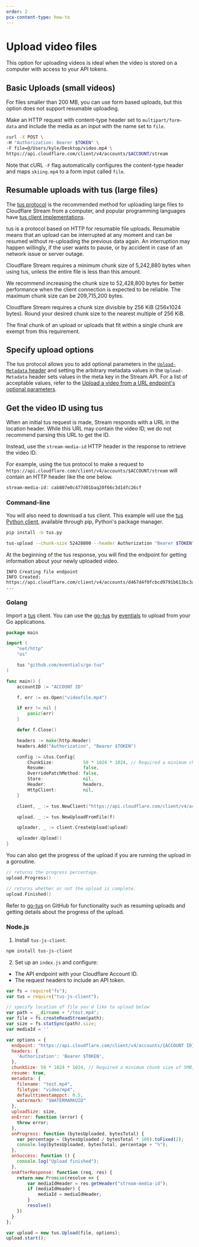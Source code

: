 ```yaml
---
order: 2
pcx-content-type: how-to
---
```


# Upload video files

This option for uploading videos is ideal when the video is stored on a computer with access to your API tokens.

## Basic Uploads (small videos)

For files smaller than 200 MB, you can use form based uploads, but this option does not support resumable uploading.

Make an HTTP request with content-type header set to `multipart/form-data` and include the media as an input with the name set to `file`.

```bash
curl -X POST \
-H "Authorization: Bearer $TOKEN" \
-F file=@/Users/kyle/Desktop/video.mp4 \
https://api.cloudflare.com/client/v4/accounts/$ACCOUNT/stream
```

<Aside type="note">

Note that cURL `-F` flag automatically configures the content-type header and maps `skiing.mp4` to a form input called `file`.

</Aside>

## Resumable uploads with tus (large files)

The [tus protocol](https://tus.io) is the recommended method for uploading large files to Cloudflare Stream from a computer, and popular programming languages have [tus client implementations](https://tus.io/implementations.html).

tus is a protocol based on HTTP for resumable file uploads. Resumable means that an upload can be interrupted at any moment and can be resumed without re-uploading the previous data again. An interruption may happen willingly, if the user wants to pause, or by accident in case of an network issue or server outage.

Cloudflare Stream requires a minimum chunk size of 5,242,880 bytes when using tus, unless the entire file is less than this amount.

We recommend increasing the chunk size to 52,428,800 bytes for better performance when the client connection is expected to be reliable. The maximum chunk size can be 209,715,200 bytes.

<Aside type="note">

Cloudflare Stream requires a chunk size divisible by 256 KiB (256x1024 bytes). Round your desired chunk size to the nearest multiple of 256 KiB.

The final chunk of an upload or uploads that fit within a single chunk are exempt from this requirement.

</Aside>

## Specify upload options

The tus protocol allows you to add optional parameters in the [`Upload-Metadata` header](https://tus.io/protocols/resumable-upload.html#upload-metadata) and setting the arbitrary metadata values in the `Upload-Metadata` header sets values in the meta key in the Stream API. For a list of acceptable values, refer to the [Upload a video from a URL endpoint's optional parameters](https://api.cloudflare.com/#stream-videos-properties).


## Get the video ID using tus

When an initial tus request is made, Stream responds with a URL in the location header. While this URL may contain the video ID, we do not recommend parsing this URL to get the ID.

Instead, use the `stream-media-id` HTTP header in the response to retrieve the video ID.

For example, using the tus protocol to make a request to `https://api.cloudflare.com/client/v4/accounts/$ACCOUNT/stream`
will contain an HTTP header like the one below.

```
stream-media-id: cab807e0c477d01baq20f66c3d1dfc26cf
```

### Command-line

You will also need to download a tus client. This example will use the [tus Python client](https://github.com/tus/tus-py-client), available through pip, Python's package manager.

```bash
pip install -U tus.py
```

```bash
tus-upload --chunk-size 52428800 --header Authorization "Bearer $TOKEN" $PATH_TO_VIDEO https://api.cloudflare.com/client/v4/accounts/$ACCOUNT/stream
```

At the beginning of the tus response, you will find the endpoint for getting information about your newly uploaded video.

```
INFO Creating file endpoint
INFO Created: https://api.cloudflare.com/client/v4/accounts/d467d4f0fcbcd9791b613bc3a9599cdc/stream/dd5d531a12de0c724bd1275a3b2bc9c6
...
```

### Golang

Import a [tus](https://tus.io) client. You can use the [go-tus](https://github.com/eventials/go-tus) by [eventials](https://github.com/eventials) to upload from your Go applications.

```go
package main

import (
	"net/http"
	"os"

	tus "github.com/eventials/go-tus"
)

func main() {
	accountID := "ACCOUNT ID"

	f, err := os.Open("videofile.mp4")

	if err != nil {
		panic(err)
	}

	defer f.Close()

	headers := make(http.Header)
	headers.Add("Authorization", "Bearer $TOKEN")

	config := &tus.Config{
		ChunkSize:           50 * 1024 * 1024, // Required a minimum chunk size of 5MB, here we use 50MB.
		Resume:              false,
		OverridePatchMethod: false,
		Store:               nil,
		Header:              headers,
		HttpClient:          nil,
	}

	client, _ := tus.NewClient("https://api.cloudflare.com/client/v4/accounts/"+ accountID +"/stream", config)

	upload, _ := tus.NewUploadFromFile(f)

	uploader, _ := client.CreateUpload(upload)

	uploader.Upload()
}

```

You can also get the progress of the upload if you are running the upload in a goroutine.

```go
// returns the progress percentage.
upload.Progress()

// returns whether or not the upload is complete.
upload.Finished()
```

Refer to [go-tus](https://github.com/eventials/go-tus) on GitHub for functionality such as resuming uploads and getting details about the progress of the upload.

### Node.js

1. Install `tus-js-client`.

```bash
npm install tus-js-client
```

2. Set up an `index.js` and configure:

* The API endpoint with your Cloudflare Account ID.
* The request headers to include an API token.

```javascript
var fs = require("fs");
var tus = require("tus-js-client");

// specify location of file you'd like to upload below
var path = __dirname + "/test.mp4";
var file = fs.createReadStream(path);
var size = fs.statSync(path).size;
var mediaId = ''

var options = {
  endpoint: "https://api.cloudflare.com/client/v4/accounts/{ACCOUNT ID}/stream",
  headers: {
    'Authorization': 'Bearer $TOKEN',
  },
  chunkSize: 50 * 1024 * 1024, // Required a minimum chunk size of 5MB, here we use 50MB.
  resume: true,
  metadata: {
    filename: "test.mp4",
    filetype: "video/mp4",
    defaulttimestamppct: 0.5,
    watermark: "$WATERMARKUID"
  },
  uploadSize: size,
  onError: function (error) {
    throw error;
  },
  onProgress: function (bytesUploaded, bytesTotal) {
    var percentage = (bytesUploaded / bytesTotal * 100).toFixed(2);
    console.log(bytesUploaded, bytesTotal, percentage + "%");
  },
  onSuccess: function () {
    console.log("Upload finished");
  },
  onAfterResponse: function (req, res) {
    return new Promise(resolve => {
        var mediaIdHeader = res.getHeader("stream-media-id");
        if (mediaIdHeader) {
            mediaId = mediaIdHeader;
        }
        resolve()
    })
  }
};

var upload = new tus.Upload(file, options);
upload.start();
```

